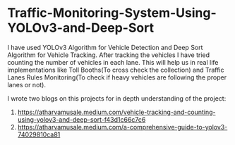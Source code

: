 # Traffic-Monitoring-System-Using-YOLOv3-and-Deep-Sort
I have used YOLOv3 Algorithm for Vehicle Detection and Deep Sort Algorithm for Vehicle Tracking. After tracking the vehicles I have tried counting the number of vehicles in each lane. This will help us in real life implementations like Toll Booths(To cross check the collection) and Traffic Lanes Rules Monitoring(To check if heavy vehicles are following the proper lanes or not). 

I wrote two blogs on this projects for in depth understanding of the project:
1. https://atharvamusale.medium.com/vehicle-tracking-and-counting-using-yolov3-and-deep-sort-f43d1c66c7c6
2. https://atharvamusale.medium.com/a-comprehensive-guide-to-yolov3-74029810ca81
